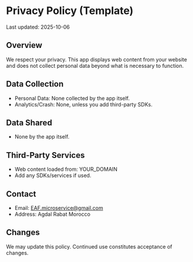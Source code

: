 # Privacy Policy (Template)

Last updated: 2025-10-06

## Overview
We respect your privacy. This app displays web content from your website and does not collect personal data beyond what is necessary to function.

## Data Collection
- Personal Data: None collected by the app itself.
- Analytics/Crash: None, unless you add third-party SDKs.

## Data Shared
- None by the app itself.

## Third-Party Services
- Web content loaded from: YOUR_DOMAIN
- Add any SDKs/services if used.

## Contact
- Email: EAF.microservice@gmail.com
- Address: Agdal Rabat Morocco

## Changes
We may update this policy. Continued use constitutes acceptance of changes.
